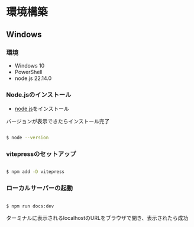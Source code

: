# 環境構築

## Windows

### 環境
- Windows 10
- PowerShell
- node.js 22.14.0


### Node.jsのインストール
- [node.js](https://nodejs.org/ja)をインストール

バージョンが表示できたらインストール完了
```bash

$ node --version

```

### vitepressのセットアップ

```bash

$ npm add -D vitepress

 ```

### ローカルサーバーの起動

```bash

$ npm run docs:dev 

```

ターミナルに表示されるlocalhostのURLをブラウザで開き、表示されたら成功
